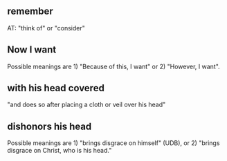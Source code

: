 ## remember ##

AT: "think of" or "consider"

## Now I want ##

Possible meanings are 1) "Because of this, I want" or 2) "However, I want".

## with his head covered ##

"and does so after placing a cloth or veil over his head"

## dishonors his head ##

Possible meanings are 1) "brings disgrace on himself" (UDB), or 2) "brings disgrace on Christ, who is his head."